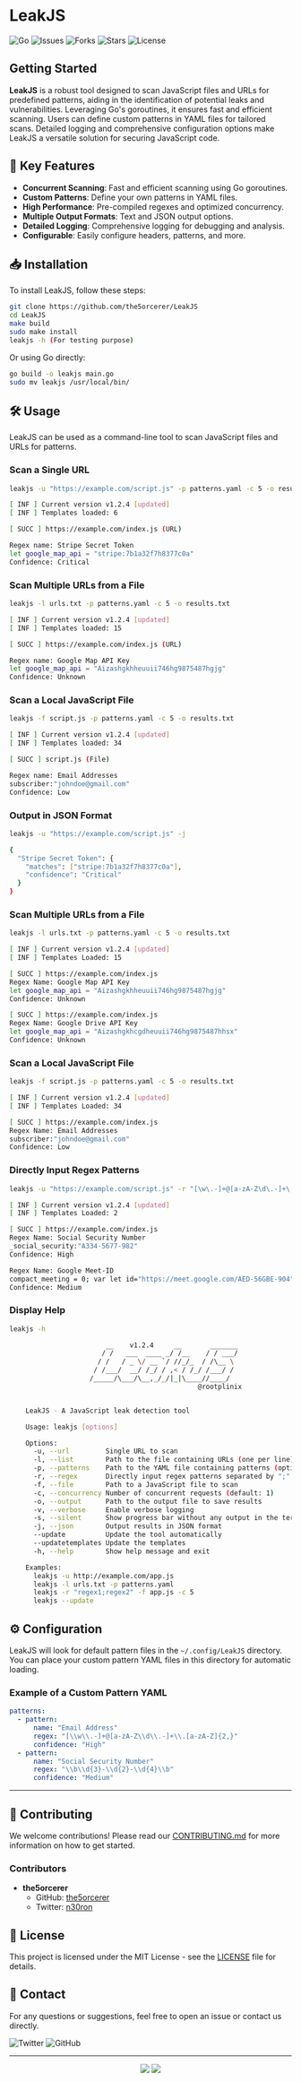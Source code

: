
# LeakJS

![Go](https://img.shields.io/badge/go-1.18%2B-blue) ![Issues](https://img.shields.io/github/issues/the5orcerer/LeakJS) ![Forks](https://img.shields.io/github/forks/the5orcerer/LeakJS) ![Stars](https://img.shields.io/github/stars/the5orcerer/LeakJS) ![License](https://img.shields.io/github/license/the5orcerer/LeakJS)

## Getting Started

**LeakJS** is a robust tool designed to scan JavaScript files and URLs for predefined patterns, aiding in the identification of potential leaks and vulnerabilities. Leveraging Go's goroutines, it ensures fast and efficient scanning. Users can define custom patterns in YAML files for tailored scans. Detailed logging and comprehensive configuration options make LeakJS a versatile solution for securing JavaScript code.

## 🚀 Key Features

- **Concurrent Scanning**: Fast and efficient scanning using Go goroutines.
- **Custom Patterns**: Define your own patterns in YAML files.
- **High Performance**: Pre-compiled regexes and optimized concurrency.
- **Multiple Output Formats**: Text and JSON output options.
- **Detailed Logging**: Comprehensive logging for debugging and analysis.
- **Configurable**: Easily configure headers, patterns, and more.
## 📥 Installation

To install LeakJS, follow these steps:

```bash
git clone https://github.com/the5orcerer/LeakJS
cd LeakJS
make build
sudo make install
leakjs -h (For testing purpose)
```

Or using Go directly:

```bash
go build -o leakjs main.go
sudo mv leakjs /usr/local/bin/
```

## 🛠️ Usage

LeakJS can be used as a command-line tool to scan JavaScript files and URLs for patterns.

### Scan a Single URL

```bash
leakjs -u "https://example.com/script.js" -p patterns.yaml -c 5 -o results.txt

[ INF ] Current version v1.2.4 [updated]
[ INF ] Templates loaded: 6

[ SUCC ] https://example.com/index.js (URL)

Regex name: Stripe Secret Token
let google_map_api = "stripe:7b1a32f7h8377c0a"
Confidence: Critical
```

### Scan Multiple URLs from a File

```bash
leakjs -l urls.txt -p patterns.yaml -c 5 -o results.txt

[ INF ] Current version v1.2.4 [updated]
[ INF ] Templates loaded: 15

[ SUCC ] https://example.com/index.js (URL)

Regex name: Google Map API Key
let google_map_api = "Aizashgkhheuuii746hg9875487hgjg"
Confidence: Unknown
```

### Scan a Local JavaScript File

```bash
leakjs -f script.js -p patterns.yaml -c 5 -o results.txt

[ INF ] Current version v1.2.4 [updated]
[ INF ] Templates loaded: 34

[ SUCC ] script.js (File)

Regex name: Email Addresses
subscriber:"johndoe@gmail.com"
Confidence: Low
```

### Output in JSON Format

```bash
leakjs -u "https://example.com/script.js" -j

{
  "Stripe Secret Token": {
    "matches": ["stripe:7b1a32f7h8377c0a"],
    "confidence": "Critical"
  }
}
```

### Scan Multiple URLs from a File

```bash
leakjs -l urls.txt -p patterns.yaml -c 5 -o results.txt

[ INF ] Current version v1.2.4 [updated]
[ INF ] Templates Loaded: 15

[ SUCC ] https://example.com/index.js
Regex Name: Google Map API Key
let google_map_api = "Aizashgkhheuuii746hg9875487hgjg"
Confidence: Unknown

[ SUCC ] https://example.com/index.js
Regex Name: Google Drive API Key
let google_map_api = "Aizashgkhcgdheuuii746hg9875487hhsx"
Confidence: Unknown
```

### Scan a Local JavaScript File

```bash
leakjs -f script.js -p patterns.yaml -c 5 -o results.txt

[ INF ] Current version v1.2.4 [updated]
[ INF ] Templates Loaded: 34

[ SUCC ] https://example.com/index.js
Regex Name: Email Addresses
subscriber:"johndoe@gmail.com"
Confidence: Low
```

### Directly Input Regex Patterns
```bash
leakjs -u "https://example.com/script.js" -r "[\w\.-]+@[a-zA-Z\d\.-]+\.[a-zA-Z]{2,};\b\d{3}-\d{2}-\d{4}\b" -c 5 -o results.txt

[ INF ] Current version v1.2.4 [updated]
[ INF ] Templates Loaded: 2

[ SUCC ] https://example.com/index.js
Regex Name: Social Security Number
_social_security:"A334-5677-982"
Confidence: High

Regex Name: Google Meet-ID
compact_meeting = 0; var let id="https://meet.google.com/AED-56GBE-904"
Confidence: Medium
```

### Display Help

```bash
leakjs -h

                        __    v1.2.4     __       _______
                       / /   ___  ____ _/ /__    / / ___/
                      / /   / _ \/ __ `/ //_/_  / /\__ \
                     / /___/  __/ /_/ / ,< / /_/ /___/ /
                    /_____/\___/\__,_/_/|_|\____//____/
                                               @rootplinix


    LeakJS - A JavaScript leak detection tool

    Usage: leakjs [options]

    Options:
      -u, --url         Single URL to scan
      -l, --list        Path to the file containing URLs (one per line)
      -p, --patterns    Path to the YAML file containing patterns (optional)
      -r, --regex       Directly input regex patterns separated by ";"
      -f, --file        Path to a JavaScript file to scan
      -c, --concurrency Number of concurrent requests (default: 1)
      -o, --output      Path to the output file to save results
      -v, --verbose     Enable verbose logging
      -s, --silent      Show progress bar without any output in the terminal
      -j, --json        Output results in JSON format
      --update          Update the tool automatically
      --updatetemplates Update the templates
      -h, --help        Show help message and exit

    Examples:
      leakjs -u http://example.com/app.js
      leakjs -l urls.txt -p patterns.yaml
      leakjs -r "regex1;regex2" -f app.js -c 5
      leakjs --update
```

## ⚙️ Configuration

LeakJS will look for default pattern files in the `~/.config/LeakJS` directory. You can place your custom pattern YAML files in this directory for automatic loading.

### Example of a Custom Pattern YAML

```yaml
patterns:
  - pattern:
      name: "Email Address"
      regex: "[\\w\\.-]+@[a-zA-Z\\d\\.-]+\\.[a-zA-Z]{2,}"
      confidence: "High"
  - pattern:
      name: "Social Security Number"
      regex: "\\b\\d{3}-\\d{2}-\\d{4}\\b"
      confidence: "Medium"
```

---

## 🤝 Contributing

We welcome contributions! Please read our [CONTRIBUTING.md](https://github.com/the5orcerer/LeakJS/blob/main/CONTRIBUTING.md) for more information on how to get started.

### Contributors

- **the5orcerer**
  - GitHub: [the5orcerer](https://github.com/the5orcerer)
  - Twitter: [n30ron](https://twitter.com/n30ron)

## 📜 License

This project is licensed under the MIT License - see the [LICENSE](https://github.com/the5orcerer/LeakJS/blob/main/LICENSE) file for details.

## 📧 Contact

For any questions or suggestions, feel free to open an issue or contact us directly.

![Twitter](https://img.shields.io/twitter/follow/n30ron?style=social) ![GitHub](https://img.shields.io/github/followers/the5orcerer?style=social)

---

<p align="center">
  <img src="https://forthebadge.com/images/badges/made-with-go.svg">
  <img src="https://forthebadge.com/images/badges/built-with-love.svg">
</p>
